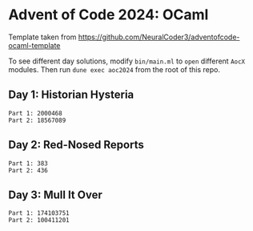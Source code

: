 # Advent of Code 2024: OCaml

Template taken from https://github.com/NeuralCoder3/adventofcode-ocaml-template

To see different day solutions, modify `bin/main.ml` to `open` different `AocX` modules. Then run `dune exec aoc2024` from the root of this repo.

## Day 1: Historian Hysteria

```
Part 1: 2000468
Part 2: 18567089
```

## Day 2: Red-Nosed Reports

```
Part 1: 383
Part 2: 436
```

## Day 3: Mull It Over

```
Part 1: 174103751
Part 2: 100411201
```
